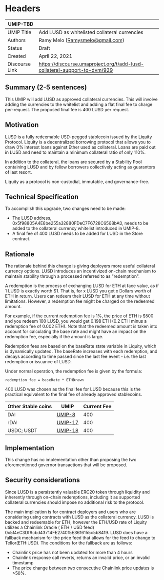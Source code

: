 # Headers

| UMIP-TBD    |                                                                                                                                          |
|------------|------------------------------------------------------------------------------------------------------------------------------------------|
| UMIP Title | Add LUSD as whitelisted collateral currencies              |
| Authors    | Ramy Melo (Ramysmelo@gmail.com) |
| Status     | Draft                                                                                                                        |
| Created    | April 22, 2021                                                                                                                           |
| Discourse Link    | https://discourse.umaproject.org/t/add-lusd-collateral-support-to-dvm/929                                                                                                                           |

## Summary (2-5 sentences)

This UMIP will add LUSD as approved collateral currencies. This will involve adding the currencies to the whitelist and
adding a flat final fee to charge per-request. The proposed final fee is 400 LUSD per request.

## Motivation

LUSD is a fully redeemable USD-pegged stablecoin issued by the Liquity Protocol. Liquity is a decentralized borrowing
protocol that allows you to draw 0% interest loans against Ether used as collateral. Loans are paid out in LUSD and need
to maintain a minimum collateral ratio of only 110%.

In addition to the collateral, the loans are secured by a Stability Pool containing LUSD and by fellow borrowers
collectively acting as guarantors of last resort.

Liquity as a protocol is non-custodial, immutable, and governance-free.

## Technical Specification

To accomplish this upgrade, two changes need to be made:

- The LUSD address, 0x5f98805A4E8be255a32880FDeC7F6728C6568bA0, needs to be added to the collateral currency whitelist
  introduced in UMIP-8.
- A final fee of 400 LUSD needs to be added for LUSD in the Store contract.

## Rationale

The rationale behind this change is giving deployers more useful collateral currency options. LUSD introduces an
incentivized on-chain mechanism to maintain stability through a processed referred to as "redemption".

A redemption is the process of exchanging LUSD for ETH at face value, as if 1 LUSD is exactly worth $1. That is, for x
LUSD you get x Dollars worth of ETH in return. Users can redeem their LUSD for ETH at any time without limitations.
However, a redemption fee might be charged on the redeemed amount.

For example, if the current redemption fee is 1%, the price of ETH is $500 and you redeem 100 LUSD, you would get 0.198
ETH (0.2 ETH minus a redemption fee of 0.002 ETH). Note that the redeemed amount is taken into account for calculating
the base rate and might have an impact on the redemption fee, especially if the amount is large.

Redemption fees are based on the baseRate state variable in Liquity, which is dynamically updated. The baseRate
increases with each redemption, and decays according to time passed since the last fee event - i.e. the last redemption
or issuance of LUSD.

Under normal operation, the redemption fee is given by the formula:

```
redemption_fee = baseRate * ETHDrawn
```

400 LUSD was chosen as the final fee for LUSD because this is the practical equivalent to the final fee of already
approved stablecoins.

|Other Stable coins | UMIP| Current Fee| 
|------------|-----| ---------|
|DAI  | [UMIP-8](https://github.com/UMAprotocol/UMIPs/blob/master/UMIPs/umip-8.md) | 400
|rDAI  | [UMIP-17](https://github.com/UMAprotocol/UMIPs/blob/master/UMIPs/umip-17.md) | 400
|USDC; USDT  | [UMIP-18](https://github.com/UMAprotocol/UMIPs/blob/master/UMIPs/umip-18.md) | 400

## Implementation

This change has no implementation other than proposing the two aforementioned governor transactions that will be
proposed.

## Security considerations

Since LUSD is a persistently valuable ERC20 token through liquidity and inherently through on-chain redemptions,
including it as supported collateral currencies should impose no additional risk to the protocol.

The main implication is for contract deployers and users who are considering using contracts with LUSD as the collateral
currency. LUSD is backed and redeemable for ETH, however the ETH/USD rate of Liquity utilizes a Chainlink Oracle ( ETH /
USD feed) 0x5f4eC3Df9cbd43714FE2740f5E3616155c5b8419. LUSD does have a fallback mechanism for the price feed that allows
for the feed to change to Tellor(ETH:USD). The conditions for the fallback are as follows:

- Chainlink price has not been updated for more than 4 hours
- Chainlink response call reverts, returns an invalid price, or an invalid timestamp
- The price change between two consecutive Chainlink price updates is >50%.

